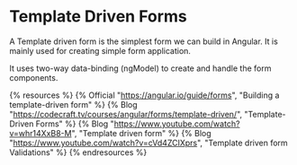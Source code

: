 # Template Driven Forms

A Template driven form is the simplest form we can build in Angular. It is mainly used for creating simple form application. 

It uses two-way data-binding (ngModel) to create and handle the form components.

{% resources %}
  {% Official "https://angular.io/guide/forms", "Building a template-driven form" %}
  {% Blog "https://codecraft.tv/courses/angular/forms/template-driven/", "Template-Driven Forms" %}
  {% Blog "https://www.youtube.com/watch?v=whr14XxB8-M", "Template driven form" %}
  {% Blog "https://www.youtube.com/watch?v=cVd4ZCIXprs", "Template driven form Validations" %}
{% endresources %}